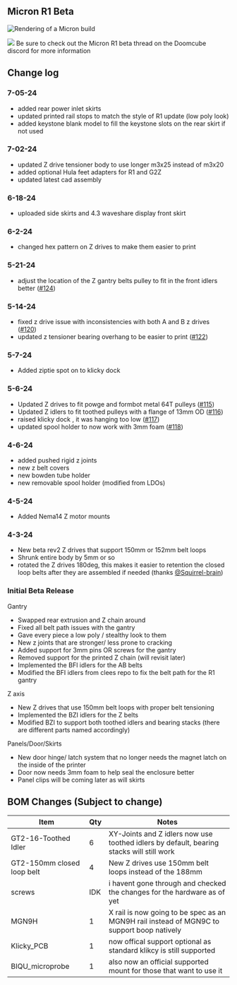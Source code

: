 ## Micron R1 Beta 
![Rendering of a Micron build](https://github.com/PrintersForAnts/Micron/assets/12398294/9f905930-95b1-47f4-a604-515db16e991e)

[![](https://img.shields.io/discord/825469421346226226?color=teal&label=Micron&logo=discord&logoColor=fafafa)](https://discord.gg/doomcube)
Be sure to check out the Micron R1 beta thread on the Doomcube discord for more information 

## Change log ##
### 7-05-24
* added rear power inlet skirts
* updated printed rail stops to match the style of R1 update (low poly look)
* added keystone blank model to fill the keystone slots on the rear skirt if not used 

### 7-02-24
* updated Z drive tensioner body to use longer m3x25 instead of m3x20
* added optional Hula feet adapters for R1 and G2Z
* updated latest cad assembly

### 6-18-24
* uploaded side skirts and 4.3 waveshare display front skirt

### 6-2-24
* changed hex pattern on Z drives to make them easier to print 

### 5-21-24
* adjust the location of the Z gantry belts pulley to fit in the front idlers better ([#124](https://github.com/PrintersForAnts/Micron/issues/124))

### 5-14-24
* fixed z drive issue with inconsistencies with both A and B z drives ([#120](https://github.com/PrintersForAnts/Micron/issues/120))
* updated z tensioner bearing overhang to be easier to print ([#122](https://github.com/PrintersForAnts/Micron/issues/122))

### 5-7-24
* Added ziptie spot on to klicky dock

### 5-6-24
 * Updated Z drives to fit powge and formbot metal 64T pulleys ([#115](https://github.com/PrintersForAnts/Micron/issues/115))
 * Updated Z idlers to fit toothed pulleys with a flange of 13mm OD ([#116](https://github.com/PrintersForAnts/Micron/issues/116))
 * raised klicky dock , it was hanging too low ([#117](https://github.com/PrintersForAnts/Micron/issues/117))
 * updated spool holder to now work with 3mm foam ([#118](https://github.com/PrintersForAnts/Micron/issues/118))

### 4-6-24
 * added pushed rigid z joints
 * new z belt covers
 * new bowden tube holder
 * new removable spool holder (modified from LDOs)

### 4-5-24
  *  Added Nema14 Z motor mounts

### 4-3-24
  * New beta rev2 Z drives that support 150mm or 152mm belt loops
  * Shrunk entire body by 5mm or so
  * rotated the Z drives 180deg, this makes it easier to retention the closed loop belts after they are assembled if needed (thanks [@Squirrel-brain](https://github.com/Squirrel-brain)) 


### Initial Beta Release
Gantry 
  * Swapped rear extrusion and Z chain around
  * Fixed all belt path issues with the gantry
  * Gave every piece a low poly / stealthy look to them
  * New z joints that are stronger/ less prone to cracking
  * Added support for 3mm pins OR screws for the gantry
  * Removed support for the printed Z chain (will revisit later)
  * Implemented the BFI idlers for the AB belts
  * Modified the BFI idlers from clees repo to fix the belt path for the R1 gantry 
    
Z axis
  * New Z drives that use 150mm belt loops with proper belt tensioning 
  * Implemented the BZI idlers for the Z belts
  * Modified BZI to support both toothed idlers and bearing stacks (there are different parts named accordingly)
    

Panels/Door/Skirts
  * New door hinge/ latch system that no longer needs the magnet latch on the inside of the printer
  * Door now needs 3mm foam to help seal the enclosure better
  * Panel clips will be coming later as will skirts




## BOM Changes (Subject to change)
Item  |Qty | Notes
 ----|----|----|
GT2-16-Toothed Idler | 6 | XY-Joints and Z idlers now use toothed idlers by default, bearing stacks will still work 
GT2-150mm closed loop belt | 4 | New Z drives use 150mm belt loops instead of the 188mm 
screws | IDK | i havent gone through and checked the changes for the hardware as of yet 
MGN9H | 1 | X rail is now going to be spec as an MGN9H rail instead of MGN9C to support boop natively 
Klicky_PCB | 1 | now offical support optional as standard klikcy is still supported 
BIQU_microprobe | 1 | also now an official supported mount for those that want to use it 








